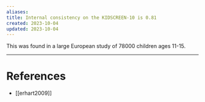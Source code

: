 ```yaml
---
aliases: 
title: Internal consistency on the KIDSCREEN-10 is 0.81
created: 2023-10-04
updated: 2023-10-04
---
```

This was found in a large European study of 78000 children ages 11-15.

---
# References
* [[erhart2009]]